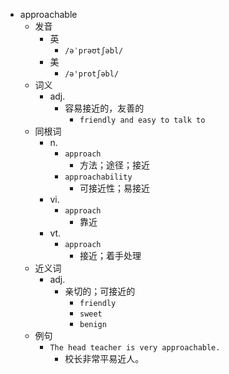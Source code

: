 - approachable
  - 发音
    - 英
      - `/əˈprəʊtʃəbl/`
    - 美
      - `/ə'protʃəbl/`
  - 词义
    - adj.
      - 容易接近的，友善的
        - `friendly and easy to talk to`
  - 同根词
    - n.
      - `approach`
        - 方法；途径；接近
      - `approachability`
        - 可接近性；易接近
    - vi.
      - `approach`
        - 靠近
    - vt.
      - `approach`
        - 接近；着手处理
  - 近义词
    - adj.
      - 亲切的；可接近的
        - `friendly`
        - `sweet`
        - `benign`
  - 例句
    - `The head teacher is very approachable.`
      - 校长非常平易近人。

